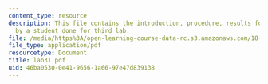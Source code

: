 ```yaml
---
content_type: resource
description: This file contains the introduction, procedure, results for the experiment
  by a student done for third lab.
file: /media/https%3A/open-learning-course-data-rc.s3.amazonaws.com/18-091-mathematical-exposition-spring-2005/46ba05300e4196561a6697e47d839138_lab31.pdf
file_type: application/pdf
resourcetype: Document
title: lab31.pdf
uid: 46ba0530-0e41-9656-1a66-97e47d839138
---
```

